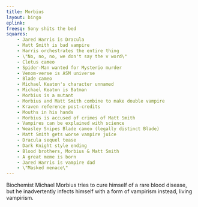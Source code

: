 ```yaml
---
title: Morbius
layout: bingo
eplink:
freesq: Sony shits the bed
squares:
    - Jared Harris is Dracula
    - Matt Smith is bad vampire
    - Harris orchestrates the entire thing
    - \"No, no, no, we don't say the v word\"
    - Cletus cameo
    - Spider-Man wanted for Mysterio murder
    - Venom-verse is ASM universe
    - Blade cameo
    - Michael Keaton's character unnamed
    - Michael Keaton is Batman
    - Morbius is a mutant
    - Morbius and Matt Smith combine to make double vampire
    - Kraven reference post-credits
    - Mouths in his hands
    - Morbius is accused of crimes of Matt Smith
    - Vampires can be explained with science
    - Weasley Snipes Blade cameo (legally distinct Blade)
    - Matt Smith gets worse vampire juice
    - Dracula sequel tease
    - Dark Knight style ending
    - Blood brothers, Morbius & Matt Smith
    - A great meme is born
    - Jared Harris is vampire dad
    - \"Masked menace\"
---
```

Biochemist Michael Morbius tries to cure himself of a rare blood disease, but he inadvertently infects himself with a form of vampirism instead, living vampirism.